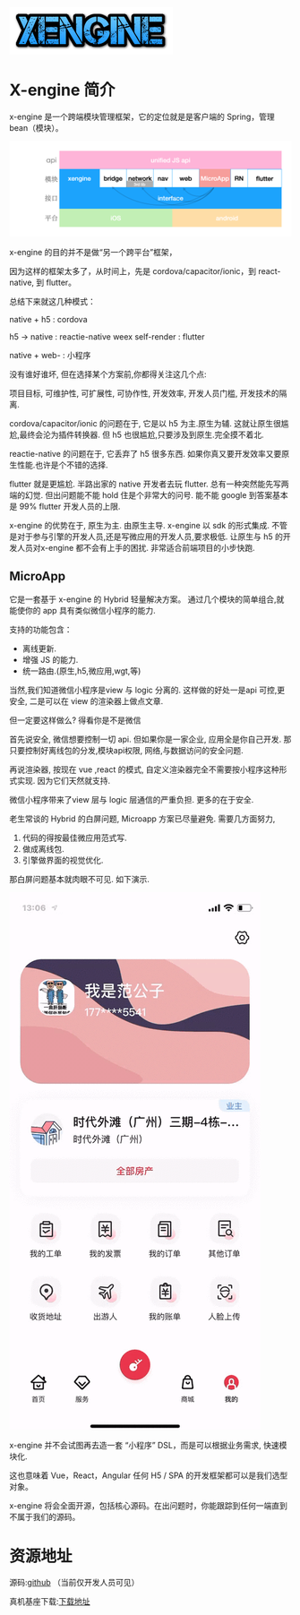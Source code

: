 ![cooltext363596337964428](assets/cooltext363596337964428.png)

# X-engine 简介

x-engine 是一个跨端模块管理框架，它的定位就是是客户端的 Spring，管理 bean（模块）。

![image-20200929021827767](assets/image-20200929021827767.png)

x-engine 的目的并不是做“另一个跨平台”框架，

因为这样的框架太多了，从时间上，先是 cordova/capacitor/ionic，到 react-native, 到 flutter。

总结下来就这几种模式：

native + h5  : cordova 

h5 -> native  : reactie-native  weex 
self-render   : flutter

native + web- : 小程序

没有谁好谁坏, 但在选择某个方案前,你都得关注这几个点:

项目目标, 可维护性, 可扩展性, 可协作性, 开发效率, 开发人员门槛, 开发技术的隔离.

cordova/capacitor/ionic 的问题在于, 它是以 h5 为主.原生为辅. 这就让原生很尴尬,最终会沦为插件转换器. 但 h5 也很尴尬,只要涉及到原生.完全摸不着北.

reactie-native  的问题在于, 它丢弃了 h5 很多东西. 如果你真又要开发效率又要原生性能.也许是个不错的选择.

flutter 就是更尴尬. 半路出家的 native 开发者去玩 flutter. 总有一种突然能先写两端的幻觉. 但出问题能不能 hold 住是个非常大的问号. 能不能 google 到答案基本是 99% flutter 开发人员的上限.




x-engine 的优势在于, 原生为主. 由原生主导. x-engine 以 sdk 的形式集成. 不管是对于参与引擎的开发人员,还是写微应用的开发人员,要求极低. 让原生与 h5 的开发人员对x-engine 都不会有上手的困扰. 非常适合前端项目的小步快跑.



## MicroApp

它是一套基于 x-engine 的 Hybrid 轻量解决方案。 通过几个模块的简单组合,就能使你的 app 具有类似微信小程序的能力. 

支持的功能包含：

- 离线更新.
- 增强 JS 的能力.
- 统一路由.(原生,h5,微应用,wgt,等)



当然,我们知道微信小程序是view 与 logic 分离的. 这样做的好处一是api 可控,更安全, 二是可以在 view 的渲染器上做点文章. 

但一定要这样做么?  得看你是不是微信

首先说安全, 微信想要控制一切 api. 但如果你是一家企业, 应用全是你自己开发. 那只要控制好离线包的分发,模块api权限, 网络,与数据访问的安全问题.  

再说渲染器, 按现在 vue ,react 的模式, 自定义渲染器完全不需要按小程序这种形式实现. 因为它们天然就支持. 

微信小程序带来了view 层与 logic 层通信的严重负担.  更多的在于安全.



老生常谈的 Hybrid 的白屏问题, Microapp 方案已尽量避免. 需要几方面努力, 

1. 代码的得按最佳微应用范式写.
2. 做成离线包.
3. 引擎做界面的视觉优化.

那白屏问题基本就肉眼不可见. 如下演示.





![converted.1608872814848443.mp4](assets/converted.1608872814848443.mp4.gif)



x-engine 并不会试图再去造一套 “小程序” DSL，而是可以根据业务需求, 快速模块化. 

这也意味着 Vue，React，Angular 任何 H5 / SPA 的开发框架都可以是我们选型对象。 

x-engine 将会全面开源，包括核心源码。在出问题时，你能跟踪到任何一端直到不属于我们的源码。 





# 资源地址

源码:[github](https://github.com/zkty-team/monorepo) （当前仅开发人员可见）

真机基座下载:[下载地址](https://www.pgyer.com/engine-motherboard)



